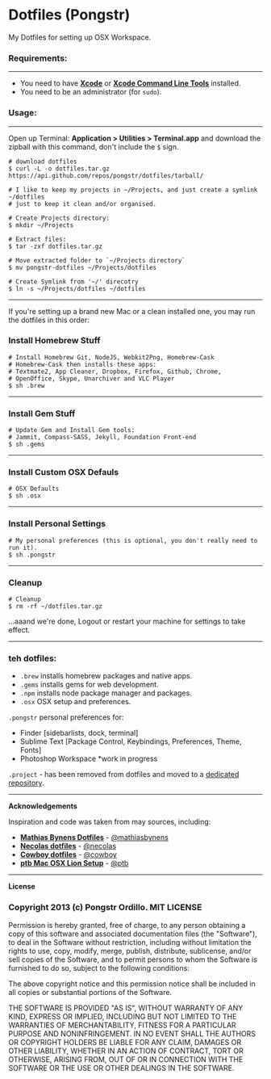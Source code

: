 Dotfiles (Pongstr)
==================

My Dotfiles for setting up OSX Workspace.

### Requirements:

-----------------

  - You need to have **[Xcode](https://developer.apple.com/xcode/)** or **[Xcode Command Line Tools](https://developer.apple.com/downloads)** installed.
  - You need to be an administrator (for ```sudo```).
  
### Usage:

-----------------

Open up Terminal: **Application > Utilities > Terminal.app** and download the zipball with this command, don't include the ```$``` sign.

```shell
# download dotfiles
$ curl -L -o dotfiles.tar.gz https://api.github.com/repos/pongstr/dotfiles/tarball/

# I like to keep my projects in ~/Projects, and just create a symlink ~/dotfiles 
# just to keep it clean and/or organised.

# Create Projects directory: 
$ mkdir ~/Projects

# Extract files:
$ tar -zxf dotfiles.tar.gz

# Move extracted folder to `~/Projects directory`
$ mv pongstr-dotfiles ~/Projects/dotfiles

# Create Symlink from '~/' direcotry
$ ln -s ~/Projects/dotfiles ~/dotfiles
```

-----------------

If you're setting up a brand new Mac or a clean installed one, you may run the dotfiles in this order:

### Install Homebrew Stuff

```shell
# Install Homebrew Git, NodeJS, Webkit2Png, Homebrew-Cask
# Homebrew-Cask then installs these apps: 
# Textmate2, App Cleaner, Dropbox, Firefox, Github, Chrome, 
# OpenOffice, Skype, Unarchiver and VLC Player
$ sh .brew
```

-----------------

### Install Gem Stuff

```shell
# Update Gem and Install Gem tools:
# Jammit, Compass-SASS, Jekyll, Foundation Front-end
$ sh .gems
```

-----------------

### Install Custom OSX Defauls

```shell
# OSX Defaults
$ sh .osx
```

-----------------

### Install Personal Settings

```shell
# My personal preferences (this is optional, you don't really need to run it).
$ sh .pongstr
```

-----------------

### Cleanup


```shell
# Cleanup
$ rm -rf ~/dotfiles.tar.gz
```

...aaand we're done, Logout or restart your machine for settings to take effect.


-----------------

### teh dotfiles:

- ```.brew```  installs homebrew packages and native apps.
- ```.gems```  installs gems for web development.
- ```.npm```   installs node package manager and packages.
- ```.osx```   OSX setup and preferences.
  
```.pongstr``` personal preferences for:
  - Finder [sidebarlists, dock, terminal]
  - Sublime Text [Package Control, Keybindings, Preferences, Theme, Fonts]
  - Photoshop Workspace *work in progress

```.project``` - has been removed from dotfiles and moved to a [dedicated repository](https://github.com/pongstr/jekyll-project).

-----------------
                  
**Acknowledgements**

Inspiration and code was taken from may sources, including:
  
  - **[Mathias Bynens Dotfiles](https://github.com/mathiasbynens/dotfiles)** - [@mathiasbynens](https://github.com/mathiasbynens/) 
  - **[Necolas dotfiles](https://github.com/necolas/dotfiles)** - [@necolas](https://github.com/necolas/)             
  - **[Cowboy dotfiles](https://github.com/cowboy/dotfiles)** - [@cowboy](https://github.com/cowboy/) 
  - **[ptb Mac OSX Lion Setup](https://github.com/ptb/Mac-OS-X-Lion-Setup)** - [@ptb](https://github.com/ptb/)         

-----------------

**License**


### Copyright 2013 (c) Pongstr Ordillo. MIT LICENSE

Permission is hereby granted, free of charge, to any person obtaining a copy of this software and associated documentation files (the "Software"), to deal in the Software without restriction, including without limitation the rights to use, copy, modify, merge, publish, distribute, sublicense, and/or sell copies of the Software, and to permit persons to whom the Software is furnished to do so, subject to the following conditions:

The above copyright notice and this permission notice shall be included in all copies or substantial portions of the Software.

THE SOFTWARE IS PROVIDED "AS IS", WITHOUT WARRANTY OF ANY KIND, EXPRESS OR IMPLIED, INCLUDING BUT NOT LIMITED TO THE WARRANTIES OF MERCHANTABILITY, FITNESS FOR A PARTICULAR PURPOSE AND NONINFRINGEMENT. IN NO EVENT SHALL THE AUTHORS OR COPYRIGHT HOLDERS BE LIABLE FOR ANY CLAIM, DAMAGES OR OTHER LIABILITY, WHETHER IN AN ACTION OF CONTRACT, TORT OR OTHERWISE, ARISING FROM, OUT OF OR IN CONNECTION WITH THE SOFTWARE OR THE USE OR OTHER DEALINGS IN THE SOFTWARE.

